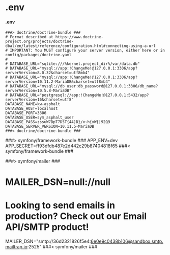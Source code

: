 # .env


#### .env
```text
###> doctrine/doctrine-bundle ###
# Format described at https://www.doctrine-project.org/projects/doctrine-dbal/en/latest/reference/configuration.html#connecting-using-a-url
# IMPORTANT: You MUST configure your server version, either here or in config/packages/doctrine.yaml
#
# DATABASE_URL="sqlite:///%kernel.project_dir%/var/data.db"
# DATABASE_URL="mysql://app:!ChangeMe!@127.0.0.1:3306/app?serverVersion=8.0.32&charset=utf8mb4"
# DATABASE_URL="mysql://app:!ChangeMe!@127.0.0.1:3306/app?serverVersion=10.11.2-MariaDB&charset=utf8mb4"
# DATABASE_URL="mysql://db_user:db_password@127.0.0.1:3306/db_name?serverVersion=10.5.8-MariaDB"
# DATABASE_URL="postgresql://app:!ChangeMe!@127.0.0.1:5432/app?serverVersion=16&charset=utf8"
DATABASE_NAME=kw-asphalt
DATABASE_HOST=localhost
DATABASE_PORT=3306
DATABASE_USER=sym_asphalt_user
DATABASE_PASS=zssuW7DpT7D5T{44)D}/x~h{xW{|92Q9
DATABASE_SERVER_VERSION=10.11.5-MariaDB
###< doctrine/doctrine-bundle ###
```

###> symfony/framework-bundle ###
APP_ENV=dev
APP_SECRET=ff93dfdb487e2d442c29b87404818f65
###< symfony/framework-bundle ###

###> symfony/mailer ###
# MAILER_DSN=null://null
# Looking to send emails in production? Check out our Email API/SMTP product!
MAILER_DSN="smtp://36d2321826f5e4:6e0e9c0438b106@sandbox.smtp.mailtrap.io:2525"
###< symfony/mailer ###
